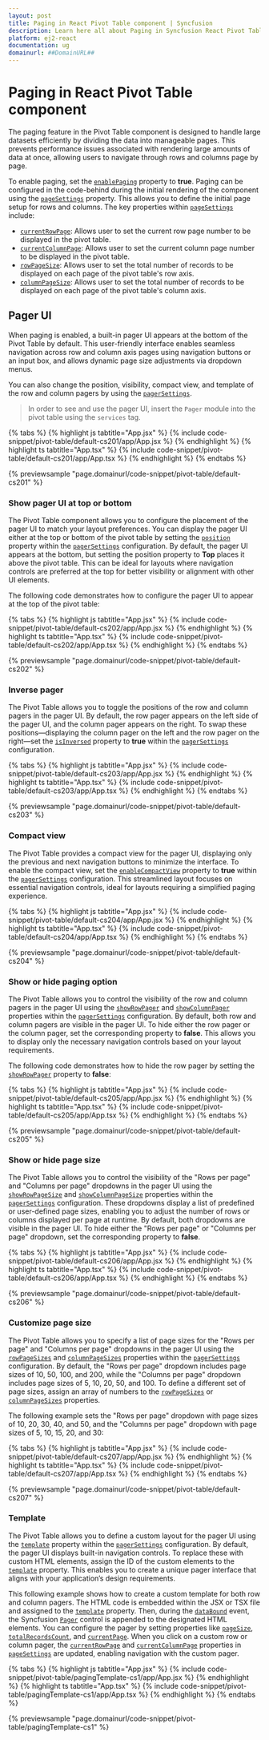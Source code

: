 ```yaml
---
layout: post
title: Paging in React Pivot Table component | Syncfusion
description: Learn here all about Paging in Syncfusion React Pivot Table component of Syncfusion Essential JS 2 and more.
platform: ej2-react
documentation: ug
domainurl: ##DomainURL##
---
```


# Paging in React Pivot Table component

The paging feature in the Pivot Table component is designed to handle large datasets efficiently by dividing the data into manageable pages. This prevents performance issues associated with rendering large amounts of data at once, allowing users to navigate through rows and columns page by page.

To enable paging, set the [`enablePaging`](https://ej2.syncfusion.com/react/documentation/api/pivotview/#enablepaging) property to **true**. Paging can be configured in the code-behind during the initial rendering of the component using the [`pageSettings`](https://ej2.syncfusion.com/react/documentation/api/pivotview/#pagesettings) property. This allows you to define the initial page setup for rows and columns. The key properties within [`pageSettings`](https://ej2.syncfusion.com/react/documentation/api/pivotview/#pagesettings) include:

* [`currentRowPage`](https://ej2.syncfusion.com/react/documentation/api/pivotview/pageSettings/#currentrowpage): Allows user to set the current row page number to be displayed in the pivot table.
* [`currentColumnPage`](https://ej2.syncfusion.com/react/documentation/api/pivotview/pageSettings/#currentcolumnpage): Allows user to set the current column page number to be displayed in the pivot table.
* [`rowPageSize`](https://ej2.syncfusion.com/react/documentation/api/pivotview/pageSettings/#rowpagesize): Allows user to set the total number of records to be displayed on each page of the pivot table's row axis.
* [`columnPageSize`](https://ej2.syncfusion.com/react/documentation/api/pivotview/pageSettings/#columnpagesize): Allows user to set the total number of records to be displayed on each page of the pivot table's column axis.

## Pager UI

When paging is enabled, a built-in pager UI appears at the bottom of the Pivot Table by default. This user-friendly interface enables seamless navigation across row and column axis pages using navigation buttons or an input box, and allows dynamic page size adjustments via dropdown menus.

You can also change the position, visibility, compact view, and template of the row and column pagers by using the [`pagerSettings`](https://ej2.syncfusion.com/react/documentation/api/pivotview/#pagersettings).

> In order to see and use the pager UI, insert the `Pager` module into the pivot table using the `services` tag.

{% tabs %}
{% highlight js tabtitle="App.jsx" %}
{% include code-snippet/pivot-table/default-cs201/app/App.jsx %}
{% endhighlight %}
{% highlight ts tabtitle="App.tsx" %}
{% include code-snippet/pivot-table/default-cs201/app/App.tsx %}
{% endhighlight %}
{% endtabs %}

{% previewsample "page.domainurl/code-snippet/pivot-table/default-cs201" %}

### Show pager UI at top or bottom

The Pivot Table component allows you to configure the placement of the pager UI to match your layout preferences. You can display the pager UI either at the top or bottom of the pivot table by setting the [`position`](https://ej2.syncfusion.com/react/documentation/api/pivotview/pagerSettings/#position) property within the [`pagerSettings`](https://ej2.syncfusion.com/react/documentation/api/pivotview/#pagersettings) configuration. By default, the pager UI appears at the bottom, but setting the position property to **Top** places it above the pivot table. This can be ideal for layouts where navigation controls are preferred at the top for better visibility or alignment with other UI elements.

The following code demonstrates how to configure the pager UI to appear at the top of the pivot table:

{% tabs %}
{% highlight js tabtitle="App.jsx" %}
{% include code-snippet/pivot-table/default-cs202/app/App.jsx %}
{% endhighlight %}
{% highlight ts tabtitle="App.tsx" %}
{% include code-snippet/pivot-table/default-cs202/app/App.tsx %}
{% endhighlight %}
{% endtabs %}

{% previewsample "page.domainurl/code-snippet/pivot-table/default-cs202" %}

### Inverse pager

The Pivot Table allows you to toggle the positions of the row and column pagers in the pager UI. By default, the row pager appears on the left side of the pager UI, and the column pager appears on the right. To swap these positions—displaying the column pager on the left and the row pager on the right—set the [`isInversed`](https://ej2.syncfusion.com/react/documentation/api/pivotview/pagerSettings/#isinversed) property to **true** within the [`pagerSettings`](https://ej2.syncfusion.com/react/documentation/api/pivotview/#pagersettings) configuration.

{% tabs %}
{% highlight js tabtitle="App.jsx" %}
{% include code-snippet/pivot-table/default-cs203/app/App.jsx %}
{% endhighlight %}
{% highlight ts tabtitle="App.tsx" %}
{% include code-snippet/pivot-table/default-cs203/app/App.tsx %}
{% endhighlight %}
{% endtabs %}

{% previewsample "page.domainurl/code-snippet/pivot-table/default-cs203" %}

### Compact view

The Pivot Table provides a compact view for the pager UI, displaying only the previous and next navigation buttons to minimize the interface. To enable the compact view, set the [`enableCompactView`](https://ej2.syncfusion.com/react/documentation/api/pivotview/pagerSettings/#enablecompactview) property to **true** within the [`pagerSettings`](https://ej2.syncfusion.com/react/documentation/api/pivotview/#pagersettings) configuration. This streamlined layout focuses on essential navigation controls, ideal for layouts requiring a simplified paging experience.

{% tabs %}
{% highlight js tabtitle="App.jsx" %}
{% include code-snippet/pivot-table/default-cs204/app/App.jsx %}
{% endhighlight %}
{% highlight ts tabtitle="App.tsx" %}
{% include code-snippet/pivot-table/default-cs204/app/App.tsx %}
{% endhighlight %}
{% endtabs %}

{% previewsample "page.domainurl/code-snippet/pivot-table/default-cs204" %}

### Show or hide paging option

The Pivot Table allows you to control the visibility of the row and column pagers in the pager UI using the [`showRowPager`](https://ej2.syncfusion.com/react/documentation/api/pivotview/pagerSettings/#showrowpager) and [`showColumnPager`](https://ej2.syncfusion.com/react/documentation/api/pivotview/pagerSettings/#showcolumnpager) properties within the [`pagerSettings`](https://ej2.syncfusion.com/react/documentation/api/pivotview/#pagersettings) configuration. By default, both row and column pagers are visible in the pager UI. To hide either the row pager or the column pager, set the corresponding property to **false**. This allows you to display only the necessary navigation controls based on your layout requirements.

The following code demonstrates how to hide the row pager by setting the [`showRowPager`](https://ej2.syncfusion.com/react/documentation/api/pivotview/pagerSettings/#showrowpager) property to **false**:

{% tabs %}
{% highlight js tabtitle="App.jsx" %}
{% include code-snippet/pivot-table/default-cs205/app/App.jsx %}
{% endhighlight %}
{% highlight ts tabtitle="App.tsx" %}
{% include code-snippet/pivot-table/default-cs205/app/App.tsx %}
{% endhighlight %}
{% endtabs %}

{% previewsample "page.domainurl/code-snippet/pivot-table/default-cs205" %}

### Show or hide page size

The Pivot Table allows you to control the visibility of the "Rows per page" and "Columns per page" dropdowns in the pager UI using the [`showRowPageSize`](https://ej2.syncfusion.com/react/documentation/api/pivotview/pagerSettings/#showrowpagesize) and [`showColumnPageSize`](https://ej2.syncfusion.com/react/documentation/api/pivotview/pagerSettings/#showcolumnpagesize) properties within the [`pagerSettings`](https://ej2.syncfusion.com/react/documentation/api/pivotview/#pagersettings) configuration. These dropdowns display a list of predefined or user-defined page sizes, enabling you to adjust the number of rows or columns displayed per page at runtime. By default, both dropdowns are visible in the pager UI. To hide either the "Rows per page" or "Columns per page" dropdown, set the corresponding property to **false**.

{% tabs %}
{% highlight js tabtitle="App.jsx" %}
{% include code-snippet/pivot-table/default-cs206/app/App.jsx %}
{% endhighlight %}
{% highlight ts tabtitle="App.tsx" %}
{% include code-snippet/pivot-table/default-cs206/app/App.tsx %}
{% endhighlight %}
{% endtabs %}

{% previewsample "page.domainurl/code-snippet/pivot-table/default-cs206" %}

### Customize page size

The Pivot Table allows you to specify a list of page sizes for the "Rows per page" and "Columns per page" dropdowns in the pager UI using the [`rowPageSizes`](https://ej2.syncfusion.com/react/documentation/api/pivotview/pagerSettings/#rowpagesizes) and [`columnPageSizes`](https://ej2.syncfusion.com/react/documentation/api/pivotview/pagerSettings/#columnpagesizes) properties within the [`pagerSettings`](https://ej2.syncfusion.com/react/documentation/api/pivotview/#pagersettings) configuration. By default, the "Rows per page" dropdown includes page sizes of 10, 50, 100, and 200, while the "Columns per page" dropdown includes page sizes of 5, 10, 20, 50, and 100. To define a different set of page sizes, assign an array of numbers to the [`rowPageSizes`](https://ej2.syncfusion.com/react/documentation/api/pivotview/pagerSettings/#rowpagesizes) or [`columnPageSizes`](https://ej2.syncfusion.com/react/documentation/api/pivotview/pagerSettings/#columnpagesizes) properties.

The following example sets the "Rows per page" dropdown with page sizes of 10, 20, 30, 40, and 50, and the "Columns per page" dropdown with page sizes of 5, 10, 15, 20, and 30:

{% tabs %}
{% highlight js tabtitle="App.jsx" %}
{% include code-snippet/pivot-table/default-cs207/app/App.jsx %}
{% endhighlight %}
{% highlight ts tabtitle="App.tsx" %}
{% include code-snippet/pivot-table/default-cs207/app/App.tsx %}
{% endhighlight %}
{% endtabs %}

{% previewsample "page.domainurl/code-snippet/pivot-table/default-cs207" %}

### Template

The Pivot Table allows you to define a custom layout for the pager UI using the [`template`](https://ej2.syncfusion.com/react/documentation/api/pivotview/pagerSettings/#template) property within the [`pagerSettings`](https://ej2.syncfusion.com/react/documentation/api/pivotview/#pagersettings) configuration. By default, the pager UI displays built-in navigation controls. To replace these with custom HTML elements, assign the ID of the custom elements to the [`template`](https://ej2.syncfusion.com/react/documentation/api/pivotview/pagerSettings/#template) property. This enables you to create a unique pager interface that aligns with your application’s design requirements.

This following example shows how to create a custom template for both row and column pagers. The HTML code is embedded within the JSX or TSX file and assigned to the [`template`](https://ej2.syncfusion.com/react/documentation/api/pivotview/pagerSettings/#template) property. Then, during the [`dataBound`](https://ej2.syncfusion.com/react/documentation/api/pivotview/#databound) event, the Syncfusion [`Pager`](https://ej2.syncfusion.com/react/documentation/pager/getting-started) control is appended to the designated HTML elements. You can configure the pager by setting properties like [`pageSize`](https://ej2.syncfusion.com/react/documentation/api/pager/#pagesize), [`totalRecordsCount`](https://ej2.syncfusion.com/react/documentation/api/pager/#totalrecordscount), and [`currentPage`](https://ej2.syncfusion.com/react/documentation/api/pager/#currentpage). When you click on a custom row or column pager, the [`currentRowPage`](https://ej2.syncfusion.com/react/documentation/api/pivotview/pageSettings/#currentrowpage) and [`currentColumnPage`](https://ej2.syncfusion.com/react/documentation/api/pivotview/pageSettings/#currentcolumnpage) properties in [`pageSettings`](https://ej2.syncfusion.com/react/documentation/api/pivotview/#pagesettings) are updated, enabling navigation with the custom pager.

{% tabs %}
{% highlight js tabtitle="App.jsx" %}
{% include code-snippet/pivot-table/pagingTemplate-cs1/app/App.jsx %}
{% endhighlight %}
{% highlight ts tabtitle="App.tsx" %}
{% include code-snippet/pivot-table/pagingTemplate-cs1/app/App.tsx %}
{% endhighlight %}
{% endtabs %}

{% previewsample "page.domainurl/code-snippet/pivot-table/pagingTemplate-cs1" %}